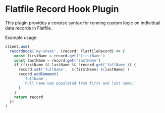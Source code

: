 # Flatfile Record Hook Plugin

This plugin provides a consise syntax for running custom logic on individual data records in Flatfile.

Example usage:

```ts
client.use(
  recordHook('my-sheet', (record: FlatfileRecord) => {
    const firstName = record.get('firstName')
    const lastName = record.get('lastName')
    if (firstName && lastName && !record.get('fullName')) {
      record.set('fullName', `${firstName} ${lastName}`)
      record.addComment(
        'fullName',
        'Full name was populated from first and last name.'
      )
    }
    return record
  })
)
```

